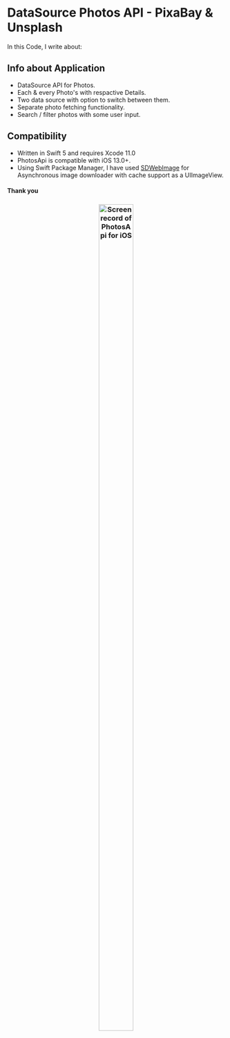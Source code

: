 # DataSource Photos API - PixaBay & Unsplash

In this Code, I write about:

## Info about Application 

- DataSource API for Photos.
- Each & every Photo's with respactive Details.
- Two data source with option to switch between them.
- Separate photo fetching functionality.
- Search / filter photos with some user input.

## Compatibility

- Written in Swift 5 and requires Xcode 11.0
- PhotosApi is compatible with iOS 13.0+.
- Using Swift Package Manager, I have used [SDWebImage](https://github.com/SDWebImage/SDWebImage.git) for Asynchronous image downloader with cache support as a UIImageView.
#### Thank you

<h3 align="center">
<img width=40% height=70%  src="PhotosApi.gif" alt="Screen record of PhotosApi for iOS"/>
</h3>

